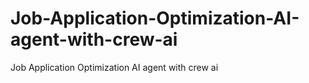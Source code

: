 # Job-Application-Optimization-AI-agent-with-crew-ai
Job Application Optimization AI agent with crew ai
